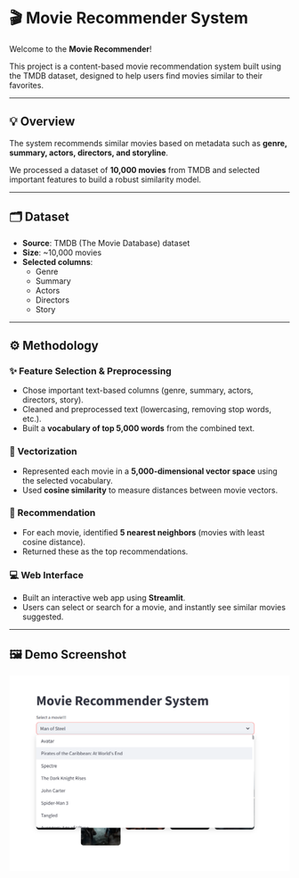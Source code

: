 # 🎬 Movie Recommender System

Welcome to the **Movie Recommender**!  

This project is a content-based movie recommendation system built using the TMDB dataset, designed to help users find movies similar to their favorites.

---

## 💡 Overview

The system recommends similar movies based on metadata such as **genre, summary, actors, directors, and storyline**.  

We processed a dataset of **10,000 movies** from TMDB and selected important features to build a robust similarity model.

---

## 🗂️ Dataset

- **Source**: TMDB (The Movie Database) dataset
- **Size**: ~10,000 movies
- **Selected columns**:
  - Genre
  - Summary
  - Actors
  - Directors
  - Story

---

## ⚙️ Methodology

### ✨ Feature Selection & Preprocessing

- Chose important text-based columns (genre, summary, actors, directors, story).
- Cleaned and preprocessed text (lowercasing, removing stop words, etc.).
- Built a **vocabulary of top 5,000 words** from the combined text.

### 🔎 Vectorization

- Represented each movie in a **5,000-dimensional vector space** using the selected vocabulary.
- Used **cosine similarity** to measure distances between movie vectors.

### 🤝 Recommendation

- For each movie, identified **5 nearest neighbors** (movies with least cosine distance).
- Returned these as the top recommendations.

### 💻 Web Interface

- Built an interactive web app using **Streamlit**.
- Users can select or search for a movie, and instantly see similar movies suggested.

---

## 🖼️ Demo Screenshot

![App Screenshot](assets/1.png)





